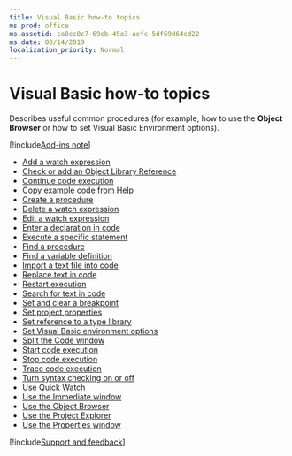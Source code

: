 ```yaml
---
title: Visual Basic how-to topics
ms.prod: office
ms.assetid: ca0cc8c7-69eb-45a3-aefc-5df69d64cd22
ms.date: 08/14/2019
localization_priority: Normal
---
```



# Visual Basic how-to topics

Describes useful common procedures (for example, how to use the **Object Browser** or how to set Visual Basic Environment options).

[!include[Add-ins note](../../../includes/addinsnote.md)]

- [Add a watch expression](../../Concepts/Forms/add-a-watch-expression.md)
- [Check or add an Object Library Reference](../../How-to/check-or-add-an-object-library-reference.md)
- [Continue code execution](../../How-to/continue-code-execution.md)
- [Copy example code from Help](../../How-to/copy-example-code-from-help.md)
- [Create a procedure](../../How-to/create-a-procedure.md)
- [Delete a watch expression](../../How-to/delete-a-watch-expression.md)
- [Edit a watch expression](../../How-to/edit-a-watch-expression.md)
- [Enter a declaration in code](../../How-to/enter-a-declaration-in-code.md)
- [Execute a specific statement](../../How-to/execute-a-specific-statement.md)
- [Find a procedure](../../How-to/find-a-procedure.md)
- [Find a variable definition](../../How-to/find-a-variable-definition.md)
- [Import a text file into code](../../How-to/import-a-text-file-into-code.md)
- [Replace text in code](../../How-to/replace-text-in-code.md)
- [Restart execution](../../How-to/restart-execution.md)
- [Search for text in code](../../How-to/search-for-text-in-code.md)
- [Set and clear a breakpoint](../../How-to/set-and-clear-a-breakpoint.md)
- [Set project properties](../../How-to/set-project-properties.md)
- [Set reference to a type library](../../How-to/set-reference-to-a-type-library.md)
- [Set Visual Basic environment options](../../How-to/set-visual-basic-environment-options.md)
- [Split the Code window](../../How-to/split-the-code-window.md)
- [Start code execution](../../How-to/start-code-execution.md)
- [Stop code execution](../../How-to/stop-code-execution.md)
- [Trace code execution](../../How-to/trace-code-execution.md)
- [Turn syntax checking on or off](../../How-to/turn-syntax-checking-on-or-off.md)
- [Use Quick Watch](../../How-to/use-quick-watch.md)
- [Use the Immediate window](use-the-immediate-window.md)
- [Use the Object Browser](use-the-object-browser.md)
- [Use the Project Explorer](use-the-project-explorer.md)
- [Use the Properties window](use-the-properties-window.md)

[!include[Support and feedback](~/includes/feedback-boilerplate.md)]
